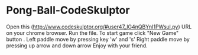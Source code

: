 # Pong-Ball-CodeSkulptor
Open this (http://www.codeskulptor.org/#user47_lG4nQBYnI1PWsul.py) URL on your chrome browser.
Run the file.
To start game click "New Game" button .
Left paddle move by pressing key 'w' and 's'
Right paddle move by pressing up arrow and down arrow
Enjoy with your friend.
